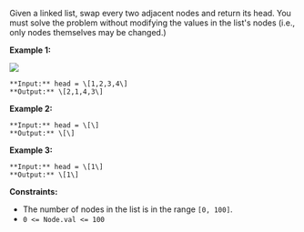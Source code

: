 Given a linked list, swap every two adjacent nodes and return its head. You must solve the problem without modifying the values in the list's nodes (i.e., only nodes themselves may be changed.)

**Example 1:**

![](https://assets.leetcode.com/uploads/2020/10/03/swap_ex1.jpg)
```
**Input:** head = \[1,2,3,4\]
**Output:** \[2,1,4,3\]
```

**Example 2:**

```
**Input:** head = \[\]
**Output:** \[\]
```

**Example 3:**

```
**Input:** head = \[1\]
**Output:** \[1\]
```

**Constraints:**

*   The number of nodes in the list is in the range `[0, 100]`.
*   `0 <= Node.val <= 100`